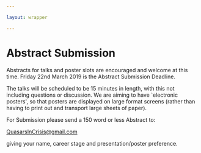 ```yaml
---

layout: wrapper

---
```


# Abstract Submission

Abstracts for talks and poster slots are encouraged and welcome at
this time. Friday 22nd March 2019 is the Abstract Submission
Deadline.

The talks will be scheduled to be 15 minutes in length, with this not
including questions or discussion. We are aiming to have `electronic
posters', so that posters are displayed on large format screens
(rather than having to print out and transport large sheets of paper).

For Submission please send a 150 word or less Abstract to:

[QuasarsInCrisis@gmail.com](mailto:quasarsincrisis@gmail.com)

giving your name, career stage and presentation/poster preference. 




